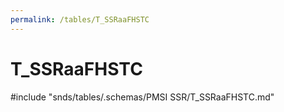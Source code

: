 ```yaml
---
permalink: /tables/T_SSRaaFHSTC
---
```

# T\_SSRaaFHSTC
<!-- SPDX-License-Identifier: MPL-2.0 -->

<!-- ATTENTION : Ne pas supprimer ou modifier la ligne ci-dessous -->
#include "snds/tables/.schemas/PMSI SSR/T_SSRaaFHSTC.md"
<!-- ATTENTION : Ne pas supprimer ou modifier la ligne ci-dessus -->
